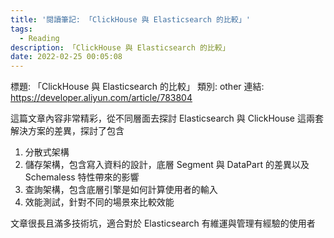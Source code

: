 ```yaml
---
title: '閱讀筆記: 「ClickHouse 與 Elasticsearch 的比較」'
tags:
  - Reading
description: 「ClickHouse 與 Elasticsearch 的比較」
date: 2022-02-25 00:05:08
---
```


標題: 「ClickHouse 與 Elasticsearch 的比較」
類別: other
連結: https://developer.aliyun.com/article/783804

這篇文章內容非常精彩，從不同層面去探討 Elasticsearch 與 ClickHouse 這兩套解決方案的差異，探討了包含
1. 分散式架構
2. 儲存架構，包含寫入資料的設計，底層 Segment 與 DataPart 的差異以及 Schemaless 特性帶來的影響
3. 查詢架構，包含底層引擎是如何計算使用者的輸入
4. 效能測試，針對不同的場景來比較效能

文章很長且滿多技術坑，適合對於 Elasticsearch 有維運與管理有經驗的使用者

